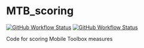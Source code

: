 # MTB_scoring

[![GitHub Workflow Status](https://img.shields.io/github/actions/workflow/status/MobileToolbox/MTB_scoring/docker-image.yml?label=build%20docker%20image)](https://github.com/MobileToolbox/MTB_scoring/actions/workflows/docker-image.yml)
[![GitHub Workflow Status](https://img.shields.io/github/actions/workflow/status/MobileToolbox/MTB_scoring/pytest.yml?label=pytest)](https://github.com/MobileToolbox/MTB_scoring/actions/workflows/pytest.yml)

Code for scoring Mobile Toolbox measures
